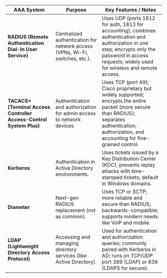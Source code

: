 | AAA System                                                          | Purpose                                                                      | Key Features / Notes                                                                                                                                                                                   |
| ------------------------------------------------------------------- | ---------------------------------------------------------------------------- | ------------------------------------------------------------------------------------------------------------------------------------------------------------------------------------------------------ |
| **RADIUS (Remote Authentication Dial-In User Service)**             | Centralized authentication for network access (VPNs, Wi-Fi, switches, etc.). | Uses UDP (ports 1812 for auth, 1813 for accounting); combines authentication and authorization in one step; encrypts only the password in access requests; widely used for wireless and remote access. |
| **TACACS+ (Terminal Access Controller Access-Control System Plus)** | Authentication and authorization for admin access to network devices.        | Uses TCP (port 49); Cisco proprietary but widely supported; encrypts the entire packet (more secure than RADIUS); separates authentication, authorization, and accounting for fine-grained control.    |
| **Kerberos**                                                        | Authentication in Active Directory environments.                             | Uses tickets issued by a Key Distribution Center (KDC); prevents replay attacks with time-stamped tickets; default in Windows domains.                                                                 |
| **Diameter**                                                        | Next-gen RADIUS replacement (not as common).                                 | Uses TCP or SCTP; more reliable and secure than RADIUS; backwards-compatible; supports modern needs like VoIP and mobile.                                                                              |
| **LDAP (Lightweight Directory Access Protocol)**                    | Accessing and managing directory services (like Active Directory).           | Used for authentication and authorization queries; commonly paired with Kerberos in AD; runs on TCP/UDP port 389 (LDAP) or 636 (LDAPS for secure).                                                     |
